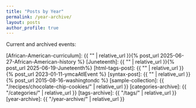 ```yaml
---
title: "Posts by Year"
permalink: /year-archive/
layout: posts
author_profile: true
---
```


Current and archived events:

[African-American-curriculum]: {{ "" | relative_url }}{% post_url 2025-06-27-African-American-history %}
[Juneteenth]: {{ "" | relative_url }}{% post_url 2025-06-19-Juneteenth%}
[html-tags-post]: {{ "" | relative_url }}{% post_url 2023-01-11-ymcaAtlEvent %}
[syntax-post]: {{ "" | relative_url }}{% post_url 2015-08-16-washingtondc %}
[sample-collection]: {{ "/recipes/chocolate-chip-cookies/" | relative_url }}
[categories-archive]: {{ "/categories/" | relative_url }}
[tags-archive]: {{ "/tags/" | relative_url }}
[year-archive]: {{ "/year-archive/" | relative_url }}
